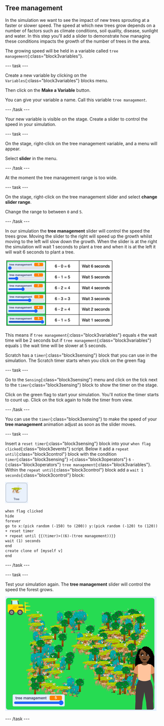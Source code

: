 ## Tree management

In the simulation we want to see the impact of new trees sprouting at a faster or slower speed. The speed at which new trees grow depends on a number of factors such as climate conditions, soil quality, disease, sunlight and water. In this step you'll add a slider to demonstrate how managing these conditions impacts the growth of the number of trees in the area. 

The growing speed will be held in a variable called `tree management`{:class="block3variables"}.

--- task ---

Create a new variable by clicking on the `Variables`{:class="block3variables"} blocks menu.

Then click on the **Make a Variable** button.

You can give your variable a name. Call this variable `tree management`.

--- /task ---

Your new variable is visible on the stage. Create a slider to control the speed in your simulation.

--- task ---

On the stage, right-click on the tree management variable, and a menu will appear.

Select **slider** in the menu.

--- /task ---

At the moment the tree management range is too wide.

--- task ---

On the stage, right-click on the tree management slider and select **change slider range**.

Change the range to between `0` and `5`.

--- /task ---

In our simulation the **tree management** slider will control the speed the trees grow. Moving the slider to the right will speed up the growth whilst moving to the left will slow down the growth. When the slider is at the right the simulation will wait 1 seconds to plant a tree and when it is at the left it will wait 6 seconds to plant a tree.

 ![image of the slider maths](images/slider-maths.png)

This means if `tree management`{:class="block3variables"} equals `4` the wait time will be 2 seconds but if `tree management`{:class="block3variables"} equals `1` the wait time will be slower at 5 seconds. 

Scratch has a `timer`{:class="block3sensing"} block that you can use in the simulation. The Scratch timer starts when you click on the green flag 

--- task ---

Go to the `Sensing`{:class="block3sensing"} menu and click on the tick next to the `timer`{:class="block3sensing"} block to show the timer on the stage. 

Click on the green flag to start your simulation. You'll notice the timer starts to count up. Click on the tick again to hide the timer from view. 

--- /task ---

You can use the `timer`{:class="block3sensing"} to make the speed of your **tree management** animation adjust as soon as the slider moves.  

--- task ---

Insert a `reset timer`{:class="block3sensing"} block into your `when flag clicked`{:class="block3events"} script. Below it add a `repeat until`{:class="block3control"} block with the condition `timer`{:class="block3sensing"} `>`{:class="block3operators"} `6` `-`{:class="block3operators"} `tree management`{:class="block3variables"}. Within the `repeat until`{:class="block3control"} block add a `wait 1 seconds`{:class="block3control"} block:

![image of the Tree sprite](images/tree-sprite.png)

```blocks3
when flag clicked
hide
forever
go to x:(pick random (-150) to (200)) y:(pick random (-120) to (120))
+ reset timer
+ repeat until {{(timer)>((6)-(tree management))}}
wait (1) seconds
end
create clone of [myself v]
end
```
--- /task ---

--- task ---

Test your simulation again. The **tree management** slider will control the speed the forest grows.

![image of a busy forest](images/busy-forest.png)

--- /task ---
